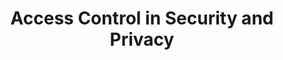 ---
layout: category
category: access-control
title: Access Control in Security and Privacy
description: Protect your sensitive data with access control software, allowing you to control who can access your files and folders.
permalink: /access-control/
---